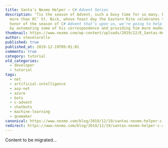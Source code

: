 ```yaml
---
title: Santa’s Nexmo Helper – C# Advent Series
description: ‘Tis the season of Advent, such a busy time for so many, but none
  more than Ol’ St. Nick, whose feast day the Eastern Rite celebrates today. In
  honor of the season of C# Advent that’s upon us, we’re going to help Santa out
  by automating some of his correspondence and providing him more modern […]
thumbnail: https://www.nexmo.com/wp-content/uploads/2019/12/E_Santas-Helper_1200x600.jpg
author: stevelorello
published: true
published_at: 2019-12-19T09:01:01
comments: true
category: tutorial
old_categories:
  - developer
  - tutorial
tags:
  - net
  - artificial-intelligence
  - asp-net
  - azure
  - bots
  - c-advent
  - chatbots
  - machine-learning
  - qnamaker
canonical: https://www.nexmo.com/blog/2019/12/19/santas-nexmo-helper-c-advent-series-dr
redirect: https://www.nexmo.com/blog/2019/12/19/santas-nexmo-helper-c-advent-series-dr
---
```

Content to be migrated...